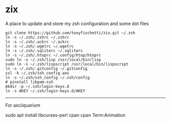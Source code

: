 zix
===

A place to update and store my zsh configuration and some dot files

    git clone https://github.com/tonyfischetti/zix.git ~/.zsh
    ln -s ~/.zsh/.zshrc ~/.zshrc
    ln -s ~/.zsh/.ackrc ~/.ackrc
    ln -s ~/.zsh/.wgetrc ~/.wgetrc
    ln -s ~/.zsh/.sqliterc ~/.sqliterc
    ln -s ~/.zsh/.htoprc ~/.config/htop/htoprc
    sudo ln -s ~/.zsh/lisp /usr/local/bin/lisp
    sudo ln -s ~/.zsh/lispscript /usr/local/bin/lispscript
    ln -s ~/.zsh/.gitconfig ~/.gitconfig
    ssl -k ~/.zsh/ssh_config.aes
    ln -s ~/.zsh/ssh_config ~/.ssh/config
    # pinstall libpam-ssh
    mkdir -p ~/.ssh/login-keys.d
    ln -s AKEY ~/.ssh/login-keys.d/AKEY



----

For asciiquarium

  sudo apt install libcurses-perl
  cpan
  cpan Term:Animation

